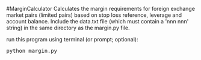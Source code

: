 #MarginCalculator
Calculates the margin requirements for foreign exchange market pairs (limited pairs) based on stop loss reference, leverage and account balance.  Include the data.txt file (which must contain a 'nnn nnn' string) in the same directory as the margin.py file. 

run this program using terminal (or prompt; optional): 
<pre>
python margin.py
</pre>
